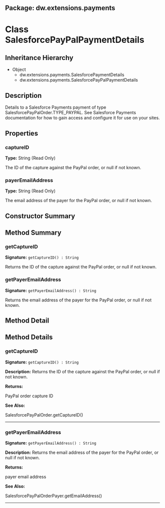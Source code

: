 ## Package: dw.extensions.payments

# Class SalesforcePayPalPaymentDetails

## Inheritance Hierarchy

- Object
  - dw.extensions.payments.SalesforcePaymentDetails
  - dw.extensions.payments.SalesforcePayPalPaymentDetails

## Description

Details to a Salesforce Payments payment of type SalesforcePayPalOrder.TYPE_PAYPAL. See Salesforce Payments documentation for how to gain access and configure it for use on your sites.

## Properties

### captureID

**Type:** String (Read Only)

The ID of the capture against the PayPal order, or null if not known.

### payerEmailAddress

**Type:** String (Read Only)

The email address of the payer for the PayPal order, or null if not known.

## Constructor Summary

## Method Summary

### getCaptureID

**Signature:** `getCaptureID() : String`

Returns the ID of the capture against the PayPal order, or null if not known.

### getPayerEmailAddress

**Signature:** `getPayerEmailAddress() : String`

Returns the email address of the payer for the PayPal order, or null if not known.

## Method Detail

## Method Details

### getCaptureID

**Signature:** `getCaptureID() : String`

**Description:** Returns the ID of the capture against the PayPal order, or null if not known.

**Returns:**

PayPal order capture ID

**See Also:**

SalesforcePayPalOrder.getCaptureID()

---

### getPayerEmailAddress

**Signature:** `getPayerEmailAddress() : String`

**Description:** Returns the email address of the payer for the PayPal order, or null if not known.

**Returns:**

payer email address

**See Also:**

SalesforcePayPalOrderPayer.getEmailAddress()

---